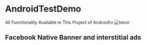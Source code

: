 # AndroidTestDemo
All Functionality Available in This Project of Android\n
![tenor](https://user-images.githubusercontent.com/61726344/94987000-e1f7d380-0580-11eb-968e-5d8774855f72.gif)
## Facebook Native Banner and interstitial ads

